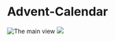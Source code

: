 # Advent-Calendar
![The main view](https://i.imgur.com/MSxyo1Y.png?2)
![](https://i.imgur.com/MVNRyX2.png?1)
